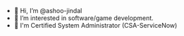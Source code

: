 - 👋 Hi, I’m @ashoo-jindal
- 👀 I’m interested in software/game development.
- 🌱 I'm Certified System Administrator (CSA-ServiceNow)
<!---
ashoo-jindal/ashoo-jindal is a ✨ special ✨ repository because its `README.md` (this file) appears on your GitHub profile.
You can click the Preview link to take a look at your changes.
--->
